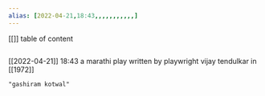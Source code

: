 ```yaml
---
alias: [2022-04-21,18:43,,,,,,,,,,,]
---
```

[[]]
table of content
```toc
```

[[2022-04-21]] 18:43
a marathi play written by playwright vijay tendulkar in [[1972]]
```query
"gashiram kotwal"
```